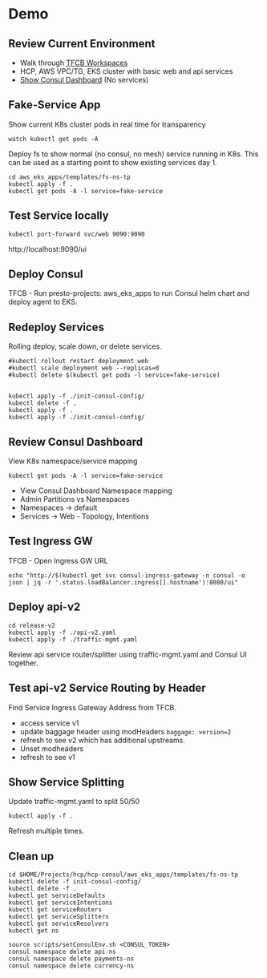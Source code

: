 # Demo

## Review Current Environment
* Walk through [TFCB Workspaces](https://app.terraform.io/app/presto-projects/workspaces)
* HCP, AWS VPC/TG, EKS cluster with basic web and api services
* [Show Consul Dashboard](https://hcpc-cluster-presto.consul.328306de-41b8-43a7-9c38-ca8d89d06b07.aws.hashicorp.cloud/ui/~api-ns/hcpc-cluster-presto/services/api/intentions) (No services)
## Fake-Service App
Show current K8s cluster pods in real time for transparency
```
watch kubectl get pods -A
```

Deploy fs to show normal (no consul, no mesh) service running in K8s.  This can be used as a starting point to show existing services day 1.
```
cd aws_eks_apps/templates/fs-ns-tp
kubectl apply -f .
kubectl get pods -A -l service=fake-service
```
## Test Service locally
```
kubectl port-forward svc/web 9090:9090
```
http://localhost:9090/ui

## Deploy Consul

TFCB - Run presto-projects: aws_eks_apps to run Consul helm chart and deploy agent to EKS.  

## Redeploy Services
Rolling deploy, scale down, or delete services.
```
#kubectl rollout restart deployment web
#kubectl scale deployment web --replicas=0
#kubectl delete $(kubectl get pods -l service=fake-service)


kubectl apply -f ./init-consul-config/
kubectl delete -f .
kubectl apply -f .
kubectl apply -f ./init-consul-config/
```

## Review Consul Dashboard
View K8s namespace/service mapping
```
kubectl get pods -A -l service=fake-service
```

* View Consul Dashboard Namespace mapping 
* Admin Partitions vs Namespaces
* Namespaces -> default
* Services -> Web  - Topology, Intentions

## Test Ingress GW
TFCB - Open Ingress GW URL
```
echo "http://$(kubectl get svc consul-ingress-gateway -n consul -o json | jq -r '.status.loadBalancer.ingress[].hostname'):8080/ui"
```
## Deploy api-v2
```
cd release-v2
kubectl apply -f ./api-v2.yaml
kubectl apply -f ./traffic-mgmt.yaml
```
Review api service router/splitter using traffic-mgmt.yaml and Consul UI together.

## Test api-v2 Service Routing by Header
Find Service Ingress Gateway Address from TFCB. 
* access service v1
* update baggage header using modHeaders `baggage: version=2`
* refresh to see v2 which has additional upstreams.
* Unset modheaders
* refresh to see v1

## Show Service Splitting
Update traffic-mgmt.yaml to split 50/50
```
kubectl apply -f .
```
Refresh multiple times.

## Clean up
```
cd $HOME/Projects/hcp/hcp-consul/aws_eks_apps/templates/fs-ns-tp
kubectl delete -f init-consul-config/
kubectl delete -f .
kubectl get serviceDefaults
kubectl get serviceIntentions
kubectl get serviceRouters
kubectl get serviceSplitters
kubectl get serviceResolvers
kubectl get ns

source scripts/setConsulEnv.sh <CONSUL_TOKEN>
consul namespace delete api-ns
consul namespace delete payments-ns
consul namespace delete currency-ns
```